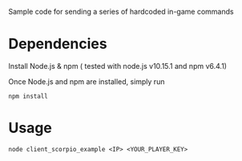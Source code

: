 
Sample code for sending a series of hardcoded in-game commands
# Dependencies

Install Node.js & npm ( tested with node.js v10.15.1 and npm v6.4.1)

Once Node.js and npm are installed, simply run

```
npm install
```

# Usage

```
node client_scorpio_example <IP> <YOUR_PLAYER_KEY>
```
